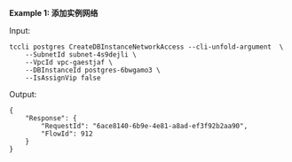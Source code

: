 **Example 1: 添加实例网络**



Input: 

```
tccli postgres CreateDBInstanceNetworkAccess --cli-unfold-argument  \
    --SubnetId subnet-4s9dejli \
    --VpcId vpc-gaestjaf \
    --DBInstanceId postgres-6bwgamo3 \
    --IsAssignVip false
```

Output: 
```
{
    "Response": {
        "RequestId": "6ace8140-6b9e-4e81-a8ad-ef3f92b2aa90",
        "FlowId": 912
    }
}
```

